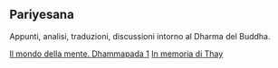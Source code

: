 <link rel="stylesheet" href="../assets/style.css">

## Pariyesana

Appunti, analisi, traduzioni, discussioni intorno al Dharma del Buddha.

[Il mondo della mente. Dhammapada 1](dhammapada01.md)
[In memoria di Thay](thay.md)
